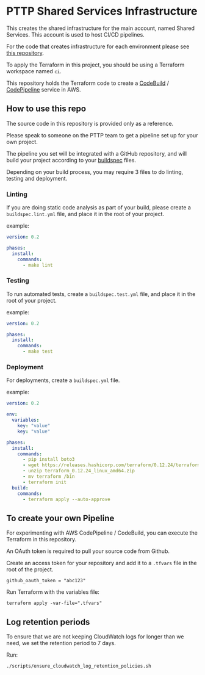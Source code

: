 # PTTP Shared Services Infrastructure

This creates the shared infrastructure for the main account, named Shared Services. This account is used to host CI/CD pipelines.

For the code that creates infrastructure for each environment please see [this repository](https://github.com/ministryofjustice/pttp-infrastructure).

To apply the Terraform in this project, you should be using a Terraform workspace named `ci`.

This repository holds the Terraform code to create a [CodeBuild](https://aws.amazon.com/codebuild/) / [CodePipeline](https://aws.amazon.com/codepipeline/) service in AWS.

## How to use this repo

The source code in this repository is provided only as a reference.

Please speak to someone on the PTTP team to get a pipeline set up for your own project.

The pipeline you set will be integrated with a GitHub repository, and will build your project according to your [buildspec](https://docs.aws.amazon.com/codebuild/latest/userguide/build-spec-ref.html) files.

Depending on your build process, you may require 3 files to do linting, testing and deployment.

### Linting

If you are doing static code analysis as part of your build, please create a `buildspec.lint.yml` file, and place it in the root of your project.

example:

```yaml
version: 0.2

phases:
  install:
    commands:
      - make lint
```

### Testing

To run automated tests, create a `buildspec.test.yml` file, and place it in the root of your project.

example:

```yaml
version: 0.2

phases:
  install:
    commands:
      - make test
```

### Deployment

For deployments, create a `buildspec.yml` file.

example:

```yaml
version: 0.2

env:
  variables:
    key: "value"
    key: "value"

phases:
  install:
    commands:
      - pip install boto3
      - wget https://releases.hashicorp.com/terraform/0.12.24/terraform_0.12.24_linux_amd64.zip
      - unzip terraform_0.12.24_linux_amd64.zip
      - mv terraform /bin
      - terraform init
  build:
    commands:
      - terraform apply --auto-approve
```

## To create your own Pipeline

For experimenting with AWS CodePipeline / CodeBuild, you can execute the Terraform in this repository.

An OAuth token is required to pull your source code from Github.

Create an access token for your repository and add it to a `.tfvars` file in the root of the project.

```shell script
github_oauth_token = "abc123"
```

Run Terraform with the variables file:

```shell script
terraform apply -var-file=".tfvars"
```

## Log retention periods

To ensure that we are not keeping CloudWatch logs for longer than we need, we set the retention period to 7 days. 

Run: 
```shell script
./scripts/ensure_cloudwatch_log_retention_policies.sh
```

